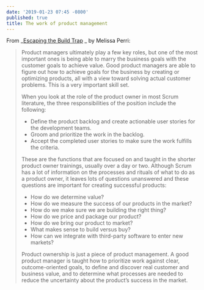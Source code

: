 ```yaml
---
date: '2019-01-23 07:45 -0800'
published: true
title: The work of product management
---
```

From _[Escaping the Build Trap](http://web.archive.org/web/20190327231139/https://www.amazon.com/Escaping-Build-Trap-Effective-Management/dp/149197379X)
_ by Melissa Perri:

<blockquote markdown="1">
  
Product managers ultimately play a few key roles, but one of the most important ones is being able to marry the business goals with the customer goals to achieve value. Good product managers are able to figure out how to achieve goals for the business by creating or optimizing products, all with a view toward solving actual customer problems. This is a very important skill set.

When you look at the role of the product owner in most Scrum literature, the three responsibilities of the position include the following:

* Define the product backlog and create actionable user stories for the development teams.
* Groom and prioritize the work in the backlog.
* Accept the completed user stories to make sure the work fulfills the criteria.

These are the functions that are focused on and taught in the shorter product owner trainings, usually over a day or two. Although Scrum has a lot of information on the processes and rituals of what to do as a product owner, it leaves lots of questions unanswered and these questions are important for creating successful products:

* How do we determine value?
* How do we measure the success of our products in the market?
* How do we make sure we are building the right thing?
* How do we price and package our product?
* How do we bring our product to market?
* What makes sense to build versus buy?
* How can we integrate with third-party software to enter new markets?

Product ownership is just a piece of product management. A good product manager is taught how to prioritize work against clear, outcome-oriented goals, to define and discover real customer and business value, and to determine what processes are needed to reduce the uncertainty about the product’s success in the market.
  
</blockquote>
